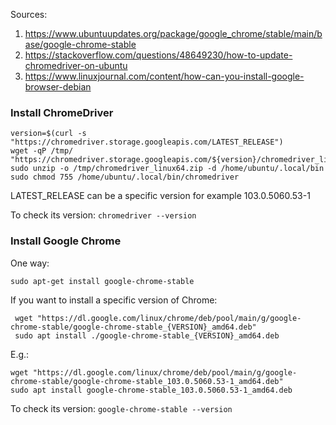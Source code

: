 Sources:
1. https://www.ubuntuupdates.org/package/google_chrome/stable/main/base/google-chrome-stable
2. https://stackoverflow.com/questions/48649230/how-to-update-chromedriver-on-ubuntu
3. https://www.linuxjournal.com/content/how-can-you-install-google-browser-debian


### Install ChromeDriver
```
version=$(curl -s "https://chromedriver.storage.googleapis.com/LATEST_RELEASE")
wget -qP /tmp/ "https://chromedriver.storage.googleapis.com/${version}/chromedriver_linux64.zip"
sudo unzip -o /tmp/chromedriver_linux64.zip -d /home/ubuntu/.local/bin
sudo chmod 755 /home/ubuntu/.local/bin/chromedriver
```
LATEST_RELEASE can be a specific version for example 103.0.5060.53-1

To check its version: `chromedriver --version`


### Install Google Chrome

One way:
```
sudo apt-get install google-chrome-stable
```
If you want to install a specific version of Chrome:
```
 wget "https://dl.google.com/linux/chrome/deb/pool/main/g/google-chrome-stable/google-chrome-stable_{VERSION}_amd64.deb"
 sudo apt install ./google-chrome-stable_{VERSION}_amd64.deb
```

E.g.:
```
wget "https://dl.google.com/linux/chrome/deb/pool/main/g/google-chrome-stable/google-chrome-stable_103.0.5060.53-1_amd64.deb"
sudo apt install google-chrome-stable_103.0.5060.53-1_amd64.deb
```

To check its version: `google-chrome-stable --version`